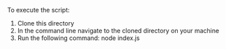 To execute the script:

1. Clone this directory 
2. In the command line navigate to the cloned directory on your machine
3. Run the following command: node index.js